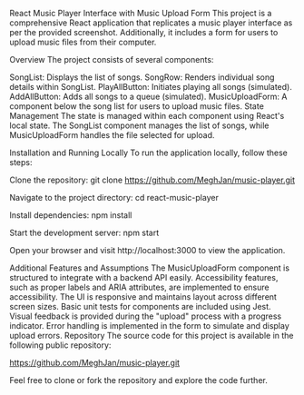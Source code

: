 React Music Player Interface with Music Upload Form This project is a comprehensive React application that replicates a music player interface as per the provided screenshot. Additionally, it includes a form for users to upload music files from their computer.

Overview The project consists of several components:

SongList: Displays the list of songs. SongRow: Renders individual song details within SongList. PlayAllButton: Initiates playing all songs (simulated). AddAllButton: Adds all songs to a queue (simulated). MusicUploadForm: A component below the song list for users to upload music files. State Management The state is managed within each component using React's local state. The SongList component manages the list of songs, while MusicUploadForm handles the file selected for upload.

Installation and Running Locally To run the application locally, follow these steps:

Clone the repository: git clone https://github.com/MeghJan/music-player.git

Navigate to the project directory: cd react-music-player

Install dependencies: npm install

Start the development server: npm start

Open your browser and visit http://localhost:3000 to view the application.

Additional Features and Assumptions The MusicUploadForm component is structured to integrate with a backend API easily. Accessibility features, such as proper labels and ARIA attributes, are implemented to ensure accessibility. The UI is responsive and maintains layout across different screen sizes. Basic unit tests for components are included using Jest. Visual feedback is provided during the "upload" process with a progress indicator. Error handling is implemented in the form to simulate and display upload errors. Repository The source code for this project is available in the following public repository:

https://github.com/MeghJan/music-player.git

Feel free to clone or fork the repository and explore the code further.